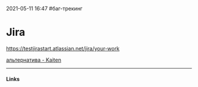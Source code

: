 2021-05-11 16:47
#баг-трекинг
# Jira
https://testjirastart.atlassian.net/jira/your-work

[альтернатива - Kaiten](https://habr.com/ru/company/dododev/blog/449480/)
_____________
#### Links
